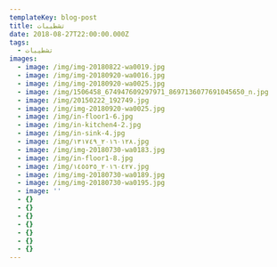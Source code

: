 ```yaml
---
templateKey: blog-post
title: تشطيبات
date: 2018-08-27T22:00:00.000Z
tags:
  - تشطيبات
images:
  - image: /img/img-20180822-wa0019.jpg
  - image: /img/img-20180920-wa0016.jpg
  - image: /img/img-20180920-wa0025.jpg
  - image: /img/1506458_674947609297971_8697136077691045650_n.jpg
  - image: /img/20150222_192749.jpg
  - image: /img/img-20180920-wa0025.jpg
  - image: /img/in-floor1-6.jpg
  - image: /img/in-kitchen4-2.jpg
  - image: /img/in-sink-4.jpg
  - image: /img/٢٠١٦٠١٢٨_١٣١٧٤٩.jpg
  - image: /img/img-20180730-wa0183.jpg
  - image: /img/in-floor1-8.jpg
  - image: /img/٢٠١٦٠٤٢٧_١٤٥٥٣٥.jpg
  - image: /img/img-20180730-wa0189.jpg
  - image: /img/img-20180730-wa0195.jpg
  - image: ''
  - {}
  - {}
  - {}
  - {}
  - {}
  - {}
  - {}
---
```


